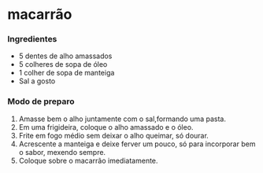 # macarrão 

### Ingredientes

- 5 dentes de alho amassados
- 5 colheres de sopa de óleo
- 1 colher de sopa de manteiga
- Sal a gosto



### Modo de preparo

1. Amasse bem o alho juntamente com o sal,formando uma pasta.
2. Em uma frigideira, coloque o alho amassado e o óleo.
3. Frite em fogo médio sem deixar o alho queimar, só dourar.
4. Acrescente a manteiga e deixe ferver um pouco, só para incorporar bem o sabor, mexendo sempre.
5. Coloque sobre o macarrão imediatamente.